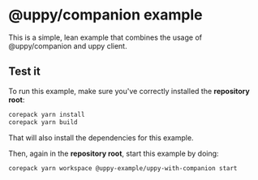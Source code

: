 # @uppy/companion example

This is a simple, lean example that combines the usage of @uppy/companion and uppy client.

## Test it

To run this example, make sure you've correctly installed the **repository root**:

```bash
corepack yarn install
corepack yarn build
```

That will also install the dependencies for this example.

Then, again in the **repository root**, start this example by doing:

```bash
corepack yarn workspace @uppy-example/uppy-with-companion start
```
